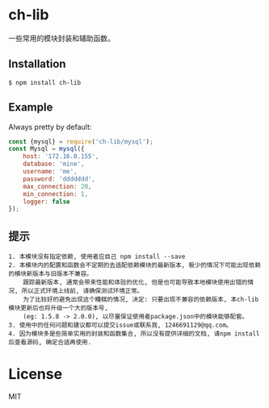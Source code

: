 
# ch-lib

一些常用的模块封装和辅助函数。

## Installation

```
$ npm install ch-lib
```


## Example

Always pretty by default:

```js
const {mysql} = require('ch-lib/mysql');
const Mysql = mysql({
    host: '172.16.0.155',
    database: 'mine',
    username: 'me',
    password: 'ddddddd',
    max_connection: 20,
    min_connection: 1,
    logger: false
});
```

## 提示

    1. 本模块没有指定依赖, 使用者应自己 npm install --save
    2. 本模块内的配置和函数会不定期的去适配依赖模块的最新版本, 极少的情况下可能出现依赖的模块新版本与旧版本不兼容。
        跟踪最新版本, 通常会带来性能和体验的优化, 但是也可能导致本地模块使用出错的情况, 所以正式环境上线前, 请确保测试环境正常。
        为了比较好的避免出现这个糟糕的情况, 决定: 只要出现不兼容的依赖版本, 本ch-lib模块更新后也将升级一个大的版本号,
        (eg: 1.5.8 -> 2.0.0), 以尽量保证使用者package.json中的模块能够配套。
    3. 使用中的任何问题和建议都可以提交issue或联系我, 1246691129@qq.com。
    4. 因为模块多是些简单实用的封装和函数集合, 所以没有提供详细的文档, 请npm install后查看源码, 确定合适再使用.

# License

  MIT
